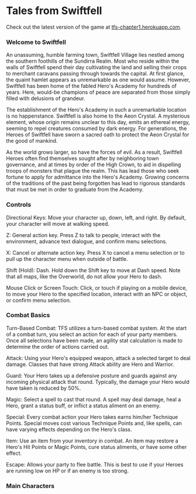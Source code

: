 # Tales from Swiftfell

Check out the latest version of the game at [tfs-chapter1.herokuapp.com](https://tfs-chapter1.herokuapp.com).




### Welcome to Swiftfell

An unassuming, humble farming town, Swiftfell Village lies nestled among the southern foothills of the Sundirra Realm. Most who reside within the walls of Swiftfell spend their day cultivating the land and selling their crops to merchant caravans passing through towards the capital. At first glance, the quaint hamlet appears as unremarkable as one would assume. However, Swiftfell has been home of the fabled Hero's Academy for hundreds of years. Here, would-be champions of peace are separated from those simply filled with delusions of grandeur.

The establishment of the Hero's Academy in such a unremarkable location is no happenstance. Swiftfell is also home to the Aeon Crystal. A mysterious element, whose origin remains unclear to this day, emits an ethereal energy, seeming to repel creatures consumed by dark energy. For generations, the Heroes of Swiftfell have sworn a sacred oath to protect the Aeon Crystal for the good of mankind.

As the world grows larger, so have the forces of evil. As a result, Swiftfell Heroes often find themselves sought after by neighboring town governance, and at times by order of the High Crown, to aid in dispelling troops of monsters that plague the realm. This has lead those who seek fortune to apply for admittance into the Hero's Academy. Growing concerns of the traditions of the past being forgotten has lead to rigorous standards that must be met in order to graduate from the Academy.



### Controls

Directional Keys: Move your character up, down, left, and right. By default, your character will move at walking speed.

Z: General action key. Press Z to talk to people, interact with the environment, advance text dialogue, and confirm menu selections.

X: Cancel or alternate action key. Press X to cancel a menu selection or to pull up the character menu when outside of battle.

Shift (Hold): Dash. Hold down the Shift key to move at Dash speed. Note that all maps, like the Overworld, do not allow your Hero to dash.

Mouse Click or Screen Touch: Click, or touch if playing on a mobile device, to move your Hero to the specified location, interact with an NPC or object, or confirm menu selection.


### Combat Basics

Turn-Based Combat: TFS utilizes a turn-based combat system. At the start of a combat turn, you select an action for each of your party members. Once all selections have been made, an agility stat calculation is made to determine the order of actions carried out.

Attack: Using your Hero's equipped weapon, attack a selected target to deal damage. Classes that have strong Attack ability are Hero and Warrior.

Guard: Your Hero takes up a defensive posture and guards against any incoming physical attack that round. Typically, the damage your Hero would have taken is reduced by 50%.

Magic: Select a spell to cast that round. A spell may deal damage, heal a Hero, grant a status buff, or inflict a status aliment on an enemy.

Special: Every combat action your Hero takes earns him/her Technique Points. Special moves cost various Technique Points and, like spells, can have varying effects depending on the Hero's class.

Item: Use an item from your inventory in combat. An item may restore a Hero's Hit Points or Magic Points, cure status aliments, or have some other effect.

Escape: Allows your party to flee battle. This is best to use if your Heroes are running low on HP or if an enemy is too strong.


### Main Characters

